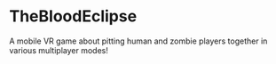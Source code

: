# TheBloodEclipse
A mobile VR game about pitting human and zombie players together in various multiplayer modes!
